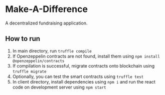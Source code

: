 # Make-A-Difference
A decentralized fundraising application.

## How to run
1. In main directory, run `truffle compile`
2. If Openzeppelin contracts are not found, install them using `npm install @openzeppelin/contracts`
3. If compilation is successful, migrate contracts onto blockchain using `truffle migrate`
4. Optionally, you can test the smart contracts using `truffle test`
5. In client directory, install dependencies using `npm i` and run the react code on development server using `npm start`